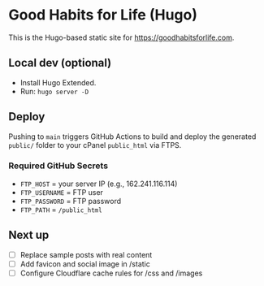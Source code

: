 # Good Habits for Life (Hugo)

This is the Hugo-based static site for https://goodhabitsforlife.com.

## Local dev (optional)
- Install Hugo Extended.
- Run: `hugo server -D`

## Deploy
Pushing to `main` triggers GitHub Actions to build and deploy the generated `public/` folder to your cPanel `public_html` via FTPS.

### Required GitHub Secrets
- `FTP_HOST` = your server IP (e.g., 162.241.116.114)
- `FTP_USERNAME` = FTP user
- `FTP_PASSWORD` = FTP password
- `FTP_PATH` = `/public_html`

## Next up
- [ ] Replace sample posts with real content
- [ ] Add favicon and social image in /static
- [ ] Configure Cloudflare cache rules for /css and /images
